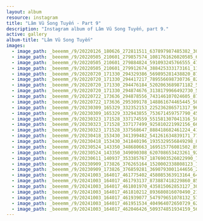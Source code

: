 ```yaml
---
layout: album
resource: instagram
title: "Lâm Vũ Song Tuyến - Part 9"
description: "Instagram album of Lâm Vũ Song Tuyến, part 9."
active: gallery
album-title: "Lâm Vũ Song Tuyến"
images:
  - image_path: _beeemm_/9/20220126_180626_272811511_637897987485382_3012653448479732378_n.jpg
  - image_path: _beeemm_/9/20220505_210601_279857574_1081761626020585_6526590546601599584_n.jpg
  - image_path: _beeemm_/9/20220505_210601_279884824_591093245766555_4730350527116620_n.jpg
  - image_path: _beeemm_/9/20220505_210601_279912674_388425333173161_1166173283671696335_n.jpg
  - image_path: _beeemm_/9/20220720_171330_294329386_569895281438820_8788269565718467639_n.jpg
  - image_path: _beeemm_/9/20220720_171330_294417217_789556698730736_8249604556680414093_n.jpg
  - image_path: _beeemm_/9/20220720_171330_294476184_5202063689871182_5906672948055207514_n.jpg
  - image_path: _beeemm_/9/20220720_171330_294874676_3138179966492730_5890854038791590655_n.jpg
  - image_path: _beeemm_/9/20220722_173636_294878556_743146107024605_8700517511255847404_n.jpg
  - image_path: _beeemm_/9/20220722_173636_295309178_148861674465445_5013364225495060278_n.jpg
  - image_path: _beeemm_/9/20230309_165329_332352153_225236286571317_963419419745380526_n.jpg
  - image_path: _beeemm_/9/20230309_165329_332943855_753671459757790_4569353129287007078_n.jpg
  - image_path: _beeemm_/9/20230323_171528_337174559_551581307041316_5872748915814625336_n.jpg
  - image_path: _beeemm_/9/20230323_171528_337177499_925810221992156_6621051368998685890_n.jpg
  - image_path: _beeemm_/9/20230323_171528_337568647_888418682461224_4110895779200956637_n.jpg
  - image_path: _beeemm_/9/20230418_153430_341399482_541261634839171_7727123994435950335_n.jpg
  - image_path: _beeemm_/9/20230418_153430_341840196_1935329556849298_8390314432675646518_n.jpg
  - image_path: _beeemm_/9/20230524_143350_348680663_169515776081502_8951954785056826879_n.jpg
  - image_path: _beeemm_/9/20230524_143350_349090308_620708653423261_929035004403556444_n.jpg
  - image_path: _beeemm_/9/20230611_140937_353385767_1876903526022990_7223566051211223559_n.jpg
  - image_path: _beeemm_/9/20230909_173826_376265164_1520002338808123_785109790281390998_n.jpg
  - image_path: _beeemm_/9/20230909_173826_376859281_3690793001144656_2695037708391378692_n.jpg
  - image_path: _beeemm_/9/20241003_164017_461775402_458085363913164_6442021898297478483_n.jpg
  - image_path: _beeemm_/9/20241003_164017_461793137_873887418229860_8522194039104282843_n.jpg
  - image_path: _beeemm_/9/20241003_164017_461801970_435815062853127_3088168170773864315_n.jpg
  - image_path: _beeemm_/9/20241003_164017_461810212_893680816070490_2194628423975595603_n.jpg
  - image_path: _beeemm_/9/20241003_164017_461939077_547979651078132_5707197371862318888_n.jpg
  - image_path: _beeemm_/9/20241003_164017_461951534_404964072650729_6279561078030408912_n.jpg
  - image_path: _beeemm_/9/20241003_164017_462046426_509374851934159_5658497391057061354_n.jpg
---
```

